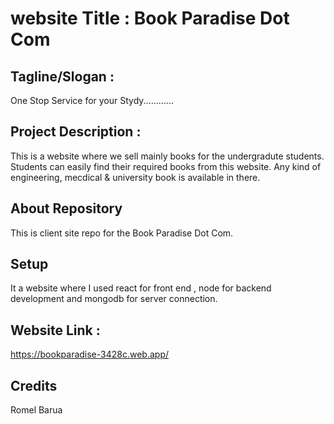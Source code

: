# website Title : Book Paradise Dot Com

## Tagline/Slogan : 
One Stop Service for your Stydy............

## Project Description : 
This is a website where we sell mainly books for the undergradute students. Students can easily find their required books from this website. Any kind of engineering, mecdical & university book is available in there.

## About Repository
This is client site repo for the Book Paradise Dot Com.

## Setup
It a website where I used react for front end , node for backend development and mongodb for server connection.

## Website Link : 
https://bookparadise-3428c.web.app/

## Credits
Romel Barua
